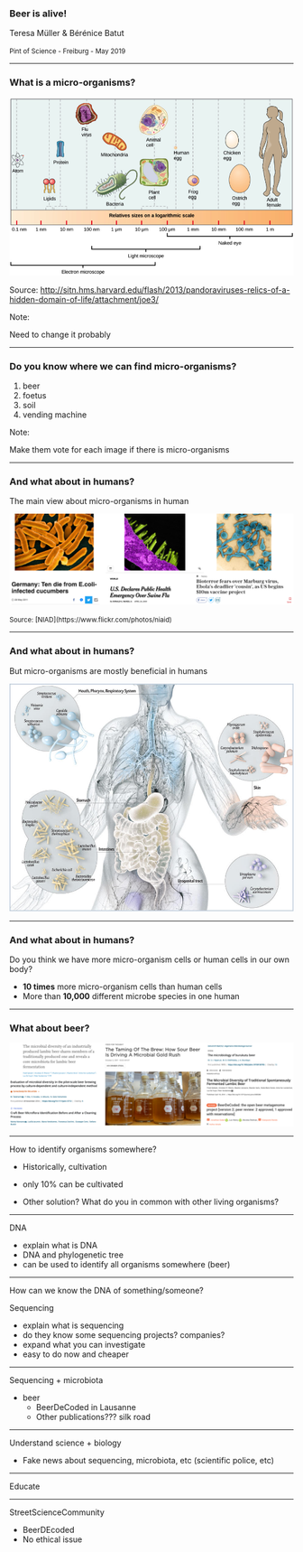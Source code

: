 ### Beer is alive!

Teresa Müller & Bérénice Batut

<small>
Pint of Science - Freiburg - May 2019
</small>

---

### What is a micro-organisms?

![](images/scale.png) <!-- .element width="90%" -->

Source: http://sitn.hms.harvard.edu/flash/2013/pandoraviruses-relics-of-a-hidden-domain-of-life/attachment/joe3/

Note:

Need to change it probably

----

### Do you know where we can find micro-organisms?

1. beer
2. foetus
3. soil
4. vending machine

Note:

Make them vote for each image if there is micro-organisms

----

### And what about in humans?

The main view about micro-organisms in human

![](images/bad_microorganisms.svg) <!-- .element width="100%" -->

<small>
Source: [NIAD](https://www.flickr.com/photos/niaid)
</small>

----

### And what about in humans?

But micro-organisms are mostly beneficial in humans

![](images/human_microbiome.jpg) <!-- .element width="60%" -->

----

### And what about in humans?

Do you think we have more micro-organism cells or human cells in our own body?

<div class="fragment" data-fragment-index="2">

- **10 times** more micro-organism cells than human cells
- More than **10,000** different microbe species in one human

----
### What about beer?

![](images/beer_microbiome.svg) <!-- .element width="100%" -->

---

How to identify organisms somewhere?

- Historically, cultivation
- only 10% can be cultivated

- Other solution? What do you in common with other living organisms?

---

DNA
- explain what is DNA
- DNA and phylogenetic tree
- can be used to identify all organisms somewhere (beer)

---

How can we know the DNA of something/someone?

Sequencing
- explain what is sequencing
- do they know some sequencing projects? companies?
- expand what you can investigate
- easy to do now and cheaper

---

Sequencing + microbiota
- beer
    - BeerDeCoded in Lausanne
    - Other publications??? silk road

---

Understand science + biology
- Fake news about sequencing, microbiota, etc (scientific police, etc)

---

Educate

---

StreetScienceCommunity
- BeerDEcoded
- No ethical issue
